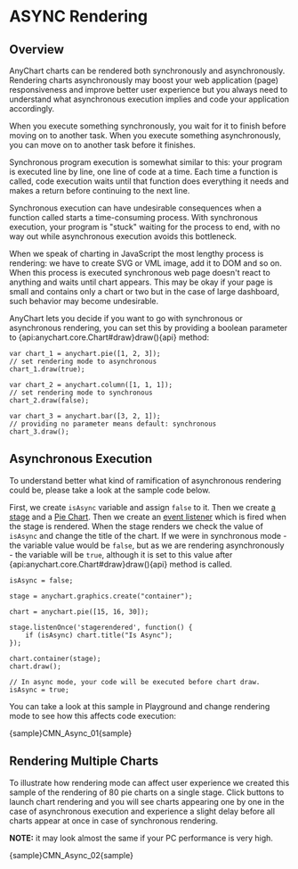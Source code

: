 # ASYNC Rendering

## Overview

AnyChart charts can be rendered both synchronously and asynchronously. Rendering charts asynchronously may boost your web application (page) responsiveness and improve better user experience but you always need to understand what asynchronous execution implies and code your application accordingly.

When you execute something synchronously, you wait for it to finish before moving on to another task. When you execute something asynchronously, you can move on to another task before it finishes.

Synchronous program execution is somewhat similar to this: your program is executed line by line, one line of code at a time. Each time a function is called, code execution waits until that function does everything it needs and makes a return before continuing to the next line.
 
Synchronous execution can have undesirable consequences when a function called starts a time-consuming process.  With synchronous execution, your program is "stuck" waiting for the process to end, with no way out while asynchronous execution avoids this bottleneck. 

When we speak of charting in JavaScript the most lengthy process is rendering: we have to create SVG or VML image, add it to DOM and so on. When this process is executed synchronous web page doesn't react to anything and waits until chart appears. This may be okay if your page is small and contains only a chart or two but in the case of large dashboard, such behavior may become undesirable.

AnyChart lets you decide if you want to go with synchronous or asynchronous rendering, you can set this by providing a boolean parameter to {api:anychart.core.Chart#draw}draw(){api} method:

```
var chart_1 = anychart.pie([1, 2, 3]);
// set rendering mode to asynchronous
chart_1.draw(true);

var chart_2 = anychart.column([1, 1, 1]);
// set rendering mode to synchronous
chart_2.draw(false);  

var chart_3 = anychart.bar([3, 2, 1]);
// providing no parameter means default: synchronous
chart_3.draw();  
```

## Asynchronous Execution

To understand better what kind of ramification of asynchronous rendering could be, please take a look at the sample code below. 

First, we create `isAsync` variable and assign `false` to it. Then we create [a stage](../Dashboards/Stage-Based_Layout) and a [Pie Chart](../Basic_Charts/Pie_Chart). Then we create an [event listener](Event_Listeners) which is fired when the stage is rendered. When the stage renders we check the value of `isAsync` and change the title of the chart. If we were in synchronous mode - the variable value would be `false`, but as we are rendering asynchronously - the variable will be `true`, although it is set to this value after {api:anychart.core.Chart#draw}draw(){api} method is called.

```
isAsync = false;

stage = anychart.graphics.create("container");

chart = anychart.pie([15, 16, 30]);

stage.listenOnce('stagerendered', function() {
    if (isAsync) chart.title("Is Async");
});

chart.container(stage);
chart.draw();

// In async mode, your code will be executed before chart draw.
isAsync = true;
```

You can take a look at this sample in Playground and change rendering mode to see how this affects code execution:

{sample}CMN\_Async\_01{sample}

## Rendering Multiple Charts

To illustrate how rendering mode can affect user experience we created this sample of the rendering of 80 pie charts on a single stage. Click buttons to launch chart rendering and you will see charts appearing one by one in the case of asynchronous execution and experience a slight delay before all charts appear at once in case of synchronous rendering.

**NOTE:** it may look almost the same if your PC performance is very high.

{sample}CMN\_Async\_02{sample}